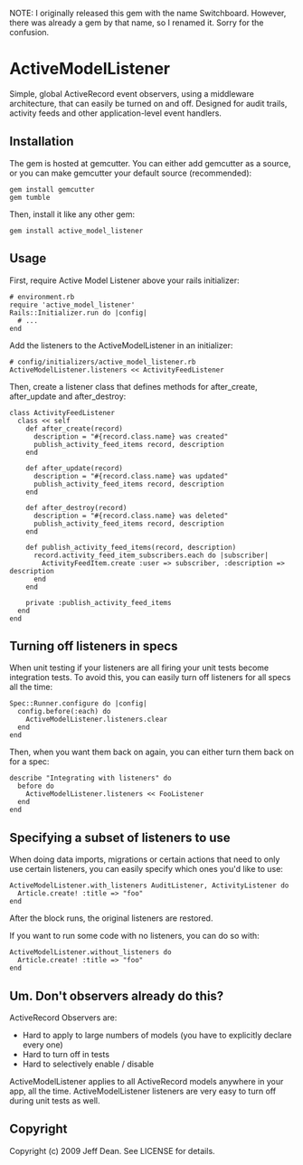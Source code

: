 NOTE: I originally released this gem with the name Switchboard.  However, there was already a gem by that name, so I renamed it.  Sorry for the confusion.

# ActiveModelListener

Simple, global ActiveRecord event observers, using a middleware architecture, that can easily be turned on and off.  Designed for audit trails, activity feeds and other application-level event handlers.

## Installation

The gem is hosted at gemcutter.  You can either add gemcutter as a source, or you can make gemcutter your default source (recommended):

    gem install gemcutter
    gem tumble

Then, install it like any other gem:

    gem install active_model_listener

## Usage

First, require Active Model Listener above your rails initializer:

    # environment.rb
    require 'active_model_listener'
    Rails::Initializer.run do |config|
      # ...
    end

Add the listeners to the ActiveModelListener in an initializer:

    # config/initializers/active_model_listener.rb
    ActiveModelListener.listeners << ActivityFeedListener

Then, create a listener class that defines methods for after_create, after_update and after_destroy:

    class ActivityFeedListener
      class << self
        def after_create(record)
          description = "#{record.class.name} was created"
          publish_activity_feed_items record, description
        end

        def after_update(record)
          description = "#{record.class.name} was updated"
          publish_activity_feed_items record, description
        end

        def after_destroy(record)
          description = "#{record.class.name} was deleted"
          publish_activity_feed_items record, description
        end

        def publish_activity_feed_items(record, description)
          record.activity_feed_item_subscribers.each do |subscriber|
            ActivityFeedItem.create :user => subscriber, :description => description
          end
        end

        private :publish_activity_feed_items
      end
    end

## Turning off listeners in specs

When unit testing if your listeners are all firing your unit tests become integration tests.  To avoid this, you can easily turn off listeners for all specs all the time:

    Spec::Runner.configure do |config|
      config.before(:each) do
        ActiveModelListener.listeners.clear
      end
    end

Then, when you want them back on again, you can either turn them back on for a spec:

    describe "Integrating with listeners" do
      before do
        ActiveModelListener.listeners << FooListener
      end
    end

## Specifying a subset of listeners to use

When doing data imports, migrations or certain actions that need to only use certain listeners, you can easily specify which ones you'd like to use:

    ActiveModelListener.with_listeners AuditListener, ActivityListener do
      Article.create! :title => "foo"
    end

After the block runs, the original listeners are restored.

If you want to run some code with no listeners, you can do so with:

    ActiveModelListener.without_listeners do
      Article.create! :title => "foo"
    end

##  Um.  Don't observers already do this?

ActiveRecord Observers are:

 * Hard to apply to large numbers of models (you have to explicitly declare every one)
 * Hard to turn off in tests
 * Hard to selectively enable / disable

ActiveModelListener applies to all ActiveRecord models anywhere in your app, all the time.  ActiveModelListener listeners are very easy to turn off during unit tests as well.

## Copyright

Copyright (c) 2009 Jeff Dean. See LICENSE for details.

